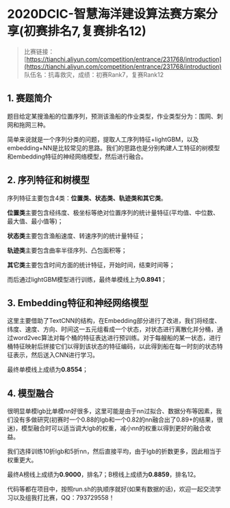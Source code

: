 # 2020DCIC-智慧海洋建设算法赛方案分享(初赛排名7,复赛排名12)

> 比赛链接：[https://tianchi.aliyun.com/competition/entrance/231768/introduction](https://tianchi.aliyun.com/competition/entrance/231768/introduction)
> 队伍名：抗毒救灾，成绩：初赛Rank7，复赛Rank12

## 1. 赛题简介
题目给定某搜渔船的位置序列，预测该渔船的作业类型，作业类型分为：围网、刺网和拖网三种。

简单来说就是一个序列分类的问题，提取人工序列特征+lightGBM，以及embedding+NN是比较常见的思路。我们的思路也是分别构建人工特征的树模型和embedding特征的神经网络模型，然后进行融合。

## 2. 序列特征和树模型
序列特征主要包含4类：**位置类、状态类、轨迹类和其它类**。

**位置类**主要包含经纬度、极坐标等绝对位置序列的统计量特征(平均值、中位数、最大值、最小值等)；

**状态类**主要包含渔船速度、转速序列的统计量特征；

**轨迹类**主要包含曲率半径序列、凸包面积等；

**其它类**主要包含时间方面的统计特征，开始时间，结束时间等；

而后通过lightGBM模型进行训练，最终单模线上为**0.8941**；

## 3. Embedding特征和神经网络模型
这里主要借助了TextCNN的结构，在Embedding部分进行了改进，我们将经度、纬度、速度、方向、时间这一五元组看成一个状态，对状态进行离散化并分桶，通过word2vec算法对每个桶的特征表达进行预训练。对于每艘船的某一状态，进行桶特征映射后拼接它们以得到该状态的特征编码，以此得到船在每一时刻的状态特征表示，然后送入CNN进行学习。

最终单模线上成绩为**0.8554**；

## 4. 模型融合
很明显单模lgb比单模nn好很多，这里可能是由于nn过拟合、数据分布等因素，我们没有多做研究(初赛时一个0.88的lgb和一个0.82的nn融合出了0.89+的结果，很迷)，模型融合时可以适当调大lgb的权重，减小nn的权重以得到更好的融合收益。

我们选择训练10折lgb和5折nn，然后直接平均，由于lgb的折数更多，因此相当于权重更大。

最终A榜线上成绩为**0.9000**，排名7；B榜线上成绩为**0.8859**，排名12。

代码等都在项目中，按照run.sh的执顺序就好(如果有数据的话)，欢迎一起交流学习以及组我打比赛，QQ：793729558！